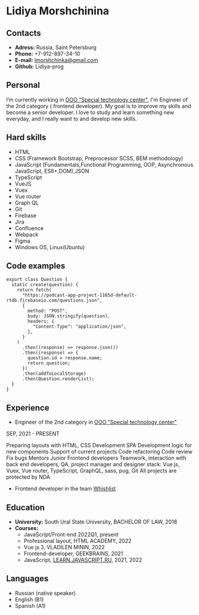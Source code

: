# Lidiya Morshchinina

## Contacts

* **Adress:** Russia, Saint Petersburg
* **Phone:** +7-912-897-34-10
* **E-mail:** lmorshchinka@gmail.com
* **Github:** Lidiya-prog

## Personal

I’m currently working in [OOO "Special technology center"](https://www.stc-spb.ru/),  I'm Engineer of the 2nd category ( frontend developer). My goal is to improve my skills and become a senior developer.  I love to study and learn something new everyday, and I really want to and develop new skills.

## Hard skills

* HTML
* CSS (Framework Bootstrap, Preprocessor SCSS, BEM methodology)
* JavaScript (Fundamentals,Functional Programming, OOP, Asynchronous JavaScript, ES6+,DOM),JSON
* TypeScript
* VueJS
* Vuex
* Vue router 
* Graph QL
* Git
* Firebase
* Jira
* Confluence
* Webpack
* Figma
* Windows OS, Linux(Ubuntu)

## Code examples

```
export class Question {
  static create(question) {
    return fetch(
      "https://podcast-app-project-1165d-default-rtdb.firebaseio.com/questions.json",
      {
        method: "POST",
        body: JSON.stringify(question),
        headers: {
          "Content-Type": "application/json",
        },
      }
    )
      .then((response) => response.json())
      .then((response) => {
        question.id = response.name;
        return question;
      })
      .then(addToLocalStorage)
      .then(Question.renderList);
  }
}
```

## Experience

* Engineer of the 2nd category in
[OOO "Special technology center"](https://www.stc-spb.ru/)

SEP, 2021 - PRESENT

Preparing layouts with HTML, CSS Development SPA
Development logic for new components Support of current projects
Code refactoring
Code review
Fix bugs
Mentors Junior Frontend developers
Teamwork, interaction with back end developers, QA, project manager and designer
stack: Vue.js, Vuex, Vue router, TypeScript, GraphQL, sass, pug, Git All projects are protected by NDA

* Frontend developer in the team [Whishlist](https://wishlist.shefer.dev/#/)

## Education

* **University:** South Ural State University,
BACHELOR OF LAW, 2018
* **Courses:**
    - JavaScript/Front-end 2022Q1, present
    - Professional layout, HTML ACADEMY, 2022
    - Vue js 3, VLADILEN MININ, 2022
    - Frontend-developer, GEEKBRAINS, 2021
    - JavaScript, [LEARN.JAVASCRIPT.RU](https://learn.javascript.ru/), 2021, 2022


## Languages

* Russian (native speaker)
* English (B1)
* Spanish (A1)




